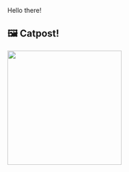 Hello there!



## 🖼️ Catpost!

<sub>
    <img src="https://cdn2.thecatapi.com/images/5al.jpg" height="256">
</sub>

